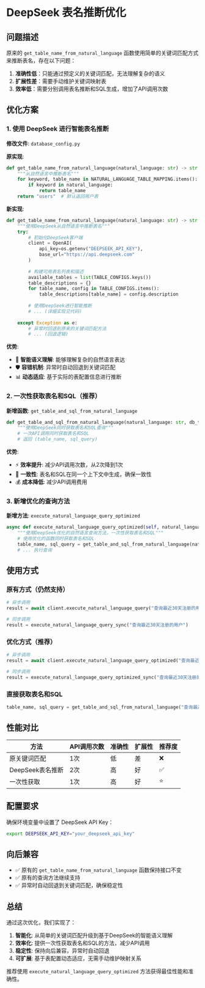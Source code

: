 # DeepSeek 表名推断优化

## 问题描述

原来的 `get_table_name_from_natural_language` 函数使用简单的关键词匹配方式来推断表名，存在以下问题：

1. **准确性低**：只能通过预定义的关键词匹配，无法理解复杂的语义
2. **扩展性差**：需要手动维护关键词映射表
3. **效率低**：需要分别调用表名推断和SQL生成，增加了API调用次数

## 优化方案

### 1. 使用 DeepSeek 进行智能表名推断

**修改文件**: `database_config.py`

**原实现**:
```python
def get_table_name_from_natural_language(natural_language: str) -> str:
    """从自然语言中推断表名"""
    for keyword, table_name in NATURAL_LANGUAGE_TABLE_MAPPING.items():
        if keyword in natural_language:
            return table_name
    return "users"  # 默认返回用户表
```

**新实现**:
```python
def get_table_name_from_natural_language(natural_language: str) -> str:
    """使用DeepSeek从自然语言中推断表名"""
    try:
        # 初始化DeepSeek客户端
        client = OpenAI(
            api_key=os.getenv("DEEPSEEK_API_KEY"),
            base_url="https://api.deepseek.com"
        )
        
        # 构建可用表名列表和描述
        available_tables = list(TABLE_CONFIGS.keys())
        table_descriptions = {}
        for table_name, config in TABLE_CONFIGS.items():
            table_descriptions[table_name] = config.description
        
        # 使用DeepSeek进行智能推断
        # ... (详细实现见代码)
        
    except Exception as e:
        # 异常时回退到原来的关键词匹配方法
        # ... (回退逻辑)
```

**优势**:
- 🎯 **智能语义理解**: 能够理解复杂的自然语言表达
- 🛡️ **容错机制**: 异常时自动回退到关键词匹配
- 📊 **动态适应**: 基于实际的表配置信息进行推断

### 2. 一次性获取表名和SQL（推荐）

**新增函数**: `get_table_and_sql_from_natural_language`

```python
def get_table_and_sql_from_natural_language(natural_language: str, db_type: str = "postgresql") -> tuple[str, str]:
    """使用DeepSeek同时获取表名和SQL查询"""
    # 一次API调用同时获取表名和SQL
    # 返回 (table_name, sql_query)
```

**优势**:
- ⚡ **效率提升**: 减少API调用次数，从2次降到1次
- 🎯 **一致性**: 表名和SQL在同一个上下文中生成，确保一致性
- 💰 **成本降低**: 减少API调用费用

### 3. 新增优化的查询方法

**新增方法**: `execute_natural_language_query_optimized`

```python
async def execute_natural_language_query_optimized(self, natural_language: str) -> Dict[str, Any]:
    """使用DeepSeek优化的自然语言查询方法，一次性获取表名和SQL"""
    # 使用优化的函数同时获取表名和SQL
    table_name, sql_query = get_table_and_sql_from_natural_language(natural_language, self.db_type)
    # ... 执行查询
```

## 使用方式

### 原有方式（仍然支持）
```python
# 异步调用
result = await client.execute_natural_language_query("查询最近30天注册的用户")

# 同步调用
result = execute_natural_language_query_sync("查询最近30天注册的用户")
```

### 优化方式（推荐）
```python
# 异步调用
result = await client.execute_natural_language_query_optimized("查询最近30天注册的用户")

# 同步调用
result = execute_natural_language_query_optimized_sync("查询最近30天注册的用户")
```

### 直接获取表名和SQL
```python
table_name, sql_query = get_table_and_sql_from_natural_language("查询最近30天注册的用户", "postgresql")
```

## 性能对比

| 方法 | API调用次数 | 准确性 | 扩展性 | 推荐度 |
|------|-------------|--------|--------|--------|
| 原关键词匹配 | 1次 | 低 | 差 | ❌ |
| DeepSeek表名推断 | 2次 | 高 | 好 | ✅ |
| 一次性获取 | 1次 | 高 | 好 | ⭐ |

## 配置要求

确保环境变量中设置了 DeepSeek API Key：
```bash
export DEEPSEEK_API_KEY="your_deepseek_api_key"
```

## 向后兼容

- ✅ 原有的 `get_table_name_from_natural_language` 函数保持接口不变
- ✅ 原有的查询方法继续支持
- ✅ 异常时自动回退到关键词匹配，确保稳定性

## 总结

通过这次优化，我们实现了：

1. **智能化**: 从简单的关键词匹配升级到基于DeepSeek的智能语义理解
2. **效率化**: 提供一次性获取表名和SQL的方法，减少API调用
3. **稳定性**: 保持向后兼容，异常时自动回退
4. **可扩展**: 基于表配置动态适应，无需手动维护映射关系

推荐使用 `execute_natural_language_query_optimized` 方法获得最佳性能和准确性。